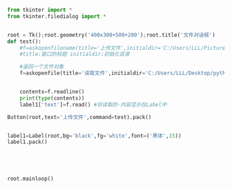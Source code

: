 
<BlogInfo id="435" title="26.文件对话框" author="白日梦想猿" pv=0 read_times=0 pre_cost_time="0分30秒" category="GUI编程" tag_list="['GUI编程']" create_time="2020.07.06 10:12:11" update_time="2020.07.06 10:38:47" />

```python
from tkinter import *
from tkinter.filedialog import *


root = Tk();root.geometry('400x300+500+200');root.title('文件对话框')
def test():
    #f=askopenfilename(title='上传文件',initialdir='C:/Users/LLL/Pictures/霉霉') #返回文件名
    #title:窗口的标题 initialdir:初始化目录

    #返回一个文件对象
    f=askopenfile(title='读取文件',initialdir='C:/Users/LLL/Desktop/python/python基础(演练)/爬虫学习/爬取的数据')


    contents=f.readline()
    print(type(contents))
    label1['text']=f.read() #将读取的·内容显示在Label中

Button(root,text='上传文件',command=test).pack()


label1=Label(root,bg='black',fg='white',font=('黑体',15))
label1.pack()





root.mainloop()
```
